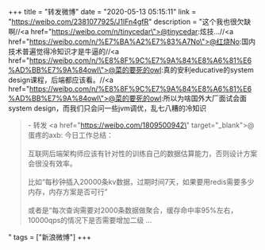 +++
title = "转发微博"
date = "2020-05-13 05:15:11"
link = "https://weibo.com/2381077925/J1IFn4gfR"
description = "这个我也很欠缺啊//<a href=\"https://weibo.com/n/tinycedar\">@tinycedar</a>:炫技…//<a href=\"https://weibo.com/n/%E7%BA%A2%E7%83%A7No\">@红烧No</a>:国内技术普遍觉得冷知识才是牛逼的//<a href=\"https://weibo.com/n/%E8%8F%9C%E7%9A%84%E8%A6%81%E6%AD%BB%E7%9A%84owl\">@菜的要死的owl</a>:真的安利educative的system design课程，后端都应该看。//<a href=\"https://weibo.com/n/%E8%8F%9C%E7%9A%84%E8%A6%81%E6%AD%BB%E7%9A%84owl\">@菜的要死的owl</a>:所以为啥国外大厂面试会面system design，而我们只会问一些jvm调优，乱七八糟的冷知识<br><blockquote> - 转发 <a href=\"https://weibo.com/1809500942\" target=\"_blank\">@蛋疼的axb</a>: 今日工作总结：<br><br>互联网后端架构师应该有针对性的训练自己的数据估算能力，否则设计方案会很没有效率。<br><br>比如“每秒钟插入20000条kv数据，过期时间7天，如果要用redis需要多少内存，内存方案是否可行”<br><br>或者是“每次查询需要对2000条数据做聚合，缓存命中率95%左右，10000qps的情况下是否需要增加二级 ...</blockquote>"
tags = ["新浪微博"]
+++
